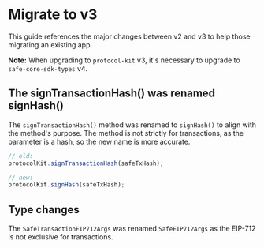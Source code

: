 # Migrate to v3

This guide references the major changes between v2 and v3 to help those migrating an existing app.

**Note:** When upgrading to `protocol-kit` v3, it's necessary to upgrade to `safe-core-sdk-types` v4.

## The signTransactionHash() was renamed signHash()

The `signTransactionHash()` method was renamed to `signHash()` to align with the method's purpose. The method is not strictly for transactions, as the parameter is a hash, so the new name is more accurate.

```js
// old:
protocolKit.signTransactionHash(safeTxHash);

// new:
protocolKit.signHash(safeTxHash);
```

## Type changes

The `SafeTransactionEIP712Args` was renamed `SafeEIP712Args` as the EIP-712 is not exclusive for transactions.
